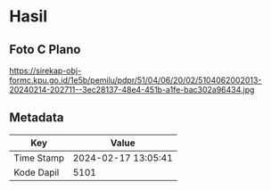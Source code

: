 # Hasil

## Foto C Plano

https://sirekap-obj-formc.kpu.go.id/1e5b/pemilu/pdpr/51/04/06/20/02/5104062002013-20240214-202711--3ec28137-48e4-451b-a1fe-bac302a96434.jpg


## Metadata

| Key        | Value               |
| ---------- | ------------------- |
| Time Stamp | 2024-02-17 13:05:41 |
| Kode Dapil | 5101                |




